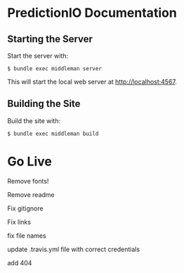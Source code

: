 # PredictionIO Documentation

## Starting the Server

Start the server with:

```
$ bundle exec middleman server
```

This will start the local web server at [http://localhost:4567](http://localhost:4567/).

## Building the Site

Build the site with:

```
$ bundle exec middleman build
```

# Go Live

Remove fonts!

Remove readme

Fix gitignore

Fix links

fix file names

update .travis.yml file with correct credentials

add 404